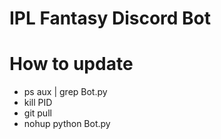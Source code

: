 # IPL Fantasy Discord Bot

# How to update
- ps aux | grep Bot.py
- kill PID
- git pull
- nohup python Bot.py 